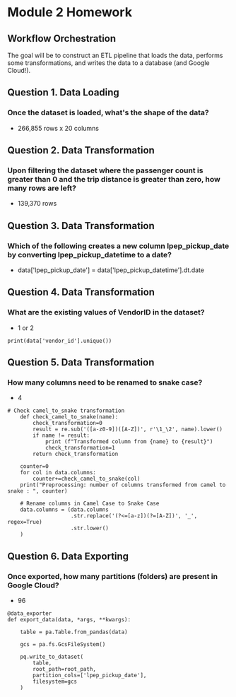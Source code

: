 # Module 2 Homework

## Workflow Orchestration
The goal will be to construct an ETL pipeline that loads the data, performs some transformations, and writes the data to a database (and Google Cloud!).

## Question 1. Data Loading
### Once the dataset is loaded, what's the shape of the data?
- 266,855 rows x 20 columns

## Question 2. Data Transformation
### Upon filtering the dataset where the passenger count is greater than 0 and the trip distance is greater than zero, how many rows are left?
- 139,370 rows

## Question 3. Data Transformation
### Which of the following creates a new column lpep_pickup_date by converting lpep_pickup_datetime to a date?
- data['lpep_pickup_date'] = data['lpep_pickup_datetime'].dt.date

## Question 4. Data Transformation
### What are the existing values of VendorID in the dataset?
- 1 or 2
```
print(data['vendor_id'].unique())
```

## Question 5. Data Transformation
### How many columns need to be renamed to snake case?
- 4
```
# Check camel_to_snake transformation
    def check_camel_to_snake(name):
        check_transformation=0
        result = re.sub('([a-z0-9])([A-Z])', r'\1_\2', name).lower()
        if name != result:
            print (f"Transformed column from {name} to {result}")
            check_transformation=1
        return check_transformation

    counter=0
    for col in data.columns:
        counter+=check_camel_to_snake(col)
    print("Preprocessing: number of columns transformed from camel to snake : ", counter)

    # Rename columns in Camel Case to Snake Case
    data.columns = (data.columns
                    .str.replace('(?<=[a-z])(?=[A-Z])', '_', regex=True)
                    .str.lower()
    )
```

## Question 6. Data Exporting
### Once exported, how many partitions (folders) are present in Google Cloud?
- 96

```
@data_exporter
def export_data(data, *args, **kwargs):

    table = pa.Table.from_pandas(data)

    gcs = pa.fs.GcsFileSystem()

    pq.write_to_dataset(
        table,
        root_path=root_path,
        partition_cols=['lpep_pickup_date'],
        filesystem=gcs
    )
```